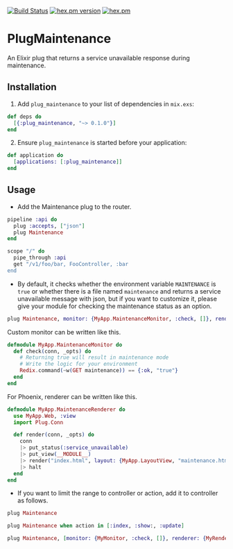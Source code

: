 [![Build Status](https://travis-ci.org/shufo/plug_maintenance.svg?branch=master)](https://travis-ci.org/shufo/plug_maintenance)
[![hex.pm version](https://img.shields.io/hexpm/v/plug_maintenance.svg)](https://hex.pm/packages/plug_maintenance)
[![hex.pm](https://img.shields.io/hexpm/l/plug_maintenance.svg)](https://github.com/shufo/plug_maintenance/blob/master/LICENSE)

# PlugMaintenance

An Elixir plug that returns a service unavailable response during maintenance.

## Installation

1. Add `plug_maintenance` to your list of dependencies in `mix.exs`:

  ```elixir
  def deps do
    [{:plug_maintenance, "~> 0.1.0"}]
  end
  ```

2. Ensure `plug_maintenance` is started before your application:

  ```elixir
  def application do
    [applications: [:plug_maintenance]]
  end
  ```

## Usage

- Add the Maintenance plug to the router.

```elixir
pipeline :api do
  plug :accepts, ["json"]
  plug Maintenance
end
```

```elixir
scope "/" do
  pipe_through :api
  get "/v1/foo/bar, FooController, :bar
end
```

- By default, it checks whether the environment variable `MAINTENANCE` is `true` or whether there is a file named `maintenance` and returns a  service unavailable message with json, but if you want to customize it, please give your module for checking the maintenance status as an option.

```elixir
plug Maintenance, monitor: {MyApp.MaintenanceMonitor, :check, []}, renderer: {MyApp.MaintenanceRenderer, :render, []}
```

Custom monitor can be written like this.

```elixir
defmodule MyApp.MaintenanceMonitor do
  def check(conn, _opts) do
    # Returning true will result in maintenance mode
    # Write the logic for your environment
    Redix.command(~w(GET maintenance)) == {:ok, "true"}
  end
end
```

For Phoenix, renderer can be written like this.

```elixir
defmodule MyApp.MaintenanceRenderer do
  use MyApp.Web, :view
  import Plug.Conn

  def render(conn, _opts) do
    conn
    |> put_status(:service_unavailable)
    |> put_view(__MODULE__)
    |> render("index.html", layout: {MyApp.LayoutView, "maintenance.html"})
    |> halt
  end
end
```


- If you want to limit the range to controller or action, add it to controller as follows.

```elixir
plug Maintenance
```

```elixir
plug Maintenance when action in [:index, :show:, :update]
```

```elixir
plug Maintenance, [monitor: {MyMonitor, :check, []}, renderer: {MyRenderer, :render, []}] when action in [:index, :show:, :update]
```
